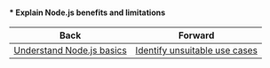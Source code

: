 #### * Explain Node.js benefits and limitations



| Back | Forward |
|---|---|
| [Understand Node.js basics](/ua/junior/nodejs/understand-nodejs-basics.md)  | [Identify unsuitable use cases](/ua/junior/nodejs/identify-inappropriate-uses.md) |